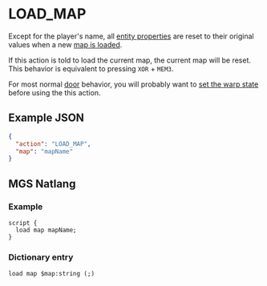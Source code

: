 # LOAD_MAP

Except for the player's name, all [entity properties](../entity_properties) are reset to their original values when a new [map is loaded](../map_loads).

If this action is told to load the current map, the current map will be reset. This behavior is equivalent to pressing `XOR` + `MEM3`.

For most normal [door](../techniques/doors) behavior, you will probably want to [set the warp state](../actions/SET_WARP_STATE) before using the this action.

## Example JSON

```json
{
  "action": "LOAD_MAP",
  "map": "mapName"
}
```

## MGS Natlang

### Example

```mgs
script {
  load map mapName;
}
```

### Dictionary entry

```
load map $map:string (;)
```

